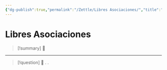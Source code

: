 ```yaml
---
{"dg-publish":true,"permalink":"/Zettle/Libres Asociaciones/","title":"Libres Asociaciones","tags":["ZeType/Idea"],"created":"2023-09-19T15:22:13.023-05:00","updated":"2023-09-25T12:37:13.193-05:00"}
---
```



# Libres Asociaciones

> [!summary] 🧠
> 

- - - 
> [!question] 🔗
> .
> .
